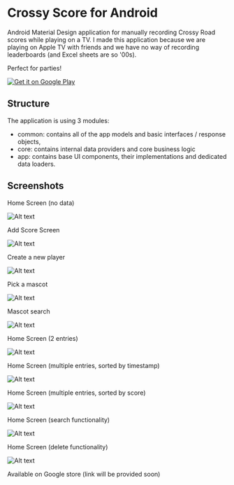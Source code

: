 # Crossy Score for Android
Android Material Design application for manually recording Crossy Road scores while playing on a TV. I made this application because we are playing on Apple TV with friends and we have no way of recording leaderboards (and Excel sheets are so '00s).

Perfect for parties!

<a href="https://play.google.com/store/apps/details?id=com.michaelfotiadis.crossyscore&utm_source=global_co&utm_medium=prtnr&utm_content=Mar2515&utm_campaign=PartBadge&pcampaignid=MKT-AC-global-none-all-co-pr-py-PartBadges-Oct1515-1"><img alt="Get it on Google Play" src="http://s22.postimg.org/stmzfw631/en_play_badge.png" /></a>

## Structure
The application is using 3 modules: 
- common: contains all of the app models and basic interfaces / response objects,
- core: contains internal data providers and core business logic
- app: contains base UI components, their implementations and dedicated data loaders.

## Screenshots
Home Screen (no data)

![Alt text](/screens/screen1.png?raw=true "Home Screen (no data)")

Add Score Screen

![Alt text](/screens/screen10.png?raw=true "Add Score Screen")

Create a new player

![Alt text](/screens/screen2.png?raw=true "Create a new player")

Pick a mascot

![Alt text](/screens/screen3.png?raw=true "Pick a mascot")

Mascot search

![Alt text](/screens/screen4.png?raw=true "Mascot search")

Home Screen (2 entries)

![Alt text](/screens/screen5.png?raw=true "Home Screen (2 entries)")

Home Screen (multiple entries, sorted by timestamp)

![Alt text](/screens/screen6.png?raw=true "Home Screen (multiple entries, sorted by timestamp)")

Home Screen (multiple entries, sorted by score)

![Alt text](/screens/screen7.png?raw=true "Home Screen (multiple entries, sorted by score)")

Home Screen (search functionality)

![Alt text](/screens/screen8.png?raw=true "Home Screen (search functionality)")

Home Screen (delete functionality)

![Alt text](/screens/screen9.png?raw=true "Home Screen (delete functionality)")


Available on Google store (link will be provided soon)

